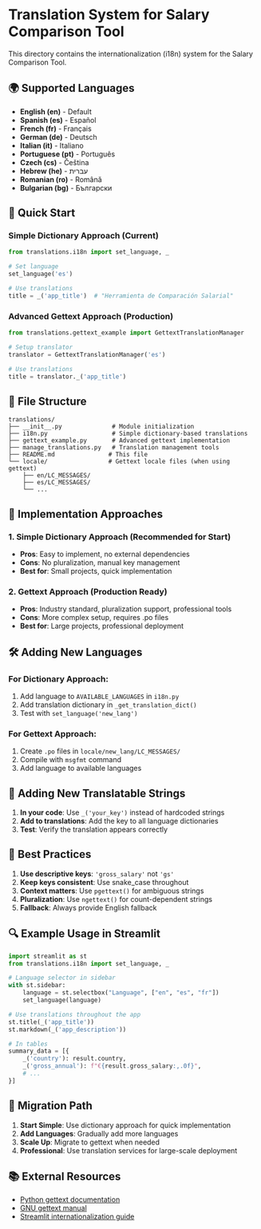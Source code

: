 # Translation System for Salary Comparison Tool

This directory contains the internationalization (i18n) system for the Salary Comparison Tool.

## 🌍 Supported Languages

- **English (en)** - Default
- **Spanish (es)** - Español
- **French (fr)** - Français  
- **German (de)** - Deutsch
- **Italian (it)** - Italiano
- **Portuguese (pt)** - Português
- **Czech (cs)** - Čeština
- **Hebrew (he)** - עברית
- **Romanian (ro)** - Română
- **Bulgarian (bg)** - Български

## 🚀 Quick Start

### Simple Dictionary Approach (Current)
```python
from translations.i18n import set_language, _

# Set language
set_language('es')

# Use translations
title = _('app_title')  # "Herramienta de Comparación Salarial"
```

### Advanced Gettext Approach (Production)
```python
from translations.gettext_example import GettextTranslationManager

# Setup translator
translator = GettextTranslationManager('es')

# Use translations
title = translator._('app_title')
```

## 📁 File Structure

```
translations/
├── __init__.py              # Module initialization
├── i18n.py                  # Simple dictionary-based translations
├── gettext_example.py       # Advanced gettext implementation
├── manage_translations.py   # Translation management tools
├── README.md               # This file
└── locale/                 # Gettext locale files (when using gettext)
    ├── en/LC_MESSAGES/
    ├── es/LC_MESSAGES/
    └── ...
```

## 🔧 Implementation Approaches

### 1. Simple Dictionary Approach (Recommended for Start)
- **Pros**: Easy to implement, no external dependencies
- **Cons**: No pluralization, manual key management
- **Best for**: Small projects, quick implementation

### 2. Gettext Approach (Production Ready)
- **Pros**: Industry standard, pluralization support, professional tools
- **Cons**: More complex setup, requires .po files
- **Best for**: Large projects, professional deployment

## 🛠️ Adding New Languages

### For Dictionary Approach:
1. Add language to `AVAILABLE_LANGUAGES` in `i18n.py`
2. Add translation dictionary in `_get_translation_dict()`
3. Test with `set_language('new_lang')`

### For Gettext Approach:
1. Create `.po` files in `locale/new_lang/LC_MESSAGES/`
2. Compile with `msgfmt` command
3. Add language to available languages

## 📝 Adding New Translatable Strings

1. **In your code**: Use `_('your_key')` instead of hardcoded strings
2. **Add to translations**: Add the key to all language dictionaries
3. **Test**: Verify the translation appears correctly

## 🎯 Best Practices

1. **Use descriptive keys**: `'gross_salary'` not `'gs'`
2. **Keep keys consistent**: Use snake_case throughout
3. **Context matters**: Use `pgettext()` for ambiguous strings
4. **Pluralization**: Use `ngettext()` for count-dependent strings
5. **Fallback**: Always provide English fallback

## 🔍 Example Usage in Streamlit

```python
import streamlit as st
from translations.i18n import set_language, _

# Language selector in sidebar
with st.sidebar:
    language = st.selectbox("Language", ["en", "es", "fr"])
    set_language(language)

# Use translations throughout the app
st.title(_('app_title'))
st.markdown(_('app_description'))

# In tables
summary_data = [{
    _('country'): result.country,
    _('gross_annual'): f"€{result.gross_salary:,.0f}",
    # ...
}]
```

## 🚀 Migration Path

1. **Start Simple**: Use dictionary approach for quick implementation
2. **Add Languages**: Gradually add more languages
3. **Scale Up**: Migrate to gettext when needed
4. **Professional**: Use translation services for large-scale deployment

## 📚 External Resources

- [Python gettext documentation](https://docs.python.org/3/library/gettext.html)
- [GNU gettext manual](https://www.gnu.org/software/gettext/manual/)
- [Streamlit internationalization guide](https://docs.streamlit.io/library/advanced-features/configuration)
